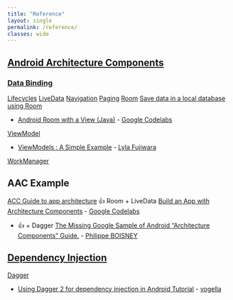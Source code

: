 ```yaml
---
title: "Reference"
layout: single
permalink: /reference/
classes: wide
---
```


## [Android Architecture Components](https://developer.android.com/topic/libraries/architecture/)

### [Data Binding](https://developer.android.com/topic/libraries/data-binding/)
[Lifecycles](https://developer.android.com/topic/libraries/architect)
[LiveData](https://developer.android.com/topic/libraries/architecture/livedata)
[Navigation](https://developer.android.com/topic/libraries/architecture/navigation.html)
[Paging](https://developer.android.com/topic/libraries/architecture/paging/)
[Room](https://developer.android.com/topic/libraries/architecture/room)
  [Save data in a local database using Room](https://developer.android.com/training/data-storage/room)
* [Android Room with a View (Java)](https://codelabs.developers.google.com/codelabs/android-room-with-a-view/#0) - [Google Codelabs](https://codelabs.developers.google.com/)

[ViewModel](https://developer.android.com/topic/libraries/architecture/viewmodel)
* [ViewModels : A Simple Example](https://medium.com/androiddevelopers/viewmodels-a-simple-example-ed5ac416317e) - [Lyla Fujiwara](https://medium.com/@lylalyla)

[WorkManager](https://developer.android.com/topic/libraries/architecture/workmanager)

## AAC Example
[ACC Guide to app architecture](https://developer.android.com/jetpack/docs/guide)
:thumbsup: Room + LiveData [Build an App with Architecture Components](https://codelabs.developers.google.com/codelabs/build-app-with-arch-components/index.html?index=..%2F..index#0) - [Google Codelabs](https://codelabs.developers.google.com/)
  * :thumbsup: + Dagger [The Missing Google Sample of Android “Architecture Components” Guide.](https://proandroiddev.com/the-missing-google-sample-of-android-architecture-components-guide-c7d6e7306b8f) - [Philippe BOISNEY](https://proandroiddev.com/@Phil_Boisney)

## [Dependency Injection](https://en.wikipedia.org/wiki/Dependency_injection)
[Dagger](https://google.github.io/dagger/)
  * [Using Dagger 2 for dependency injection in Android Tutorial](https://www.vogella.com/tutorials/Dagger/article.html) - [vogella](https://www.vogella.com/)
  
